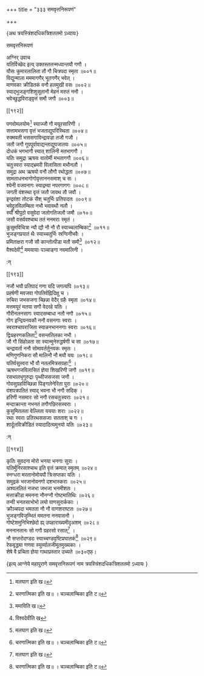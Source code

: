 +++
title = "३३३ समवृत्तनिरूपणं"

+++

\{अथ त्रयस्त्रिंशदधिकत्रिशततमो ऽध्यायः\}

समवृत्तनिरूपणं  
    
अग्निर् उवाच  
यतिर्विच्छेद इत्य् उक्तस्तत्तन्मध्यान्तयौ गणौ ।  
यौसः कुमारलालिता तौ गौ चित्रपदा स्मृता ॥००१॥  
विद्युन्माला मममागणैर् भूतगणैर् भवेत् ।  
माणवका क्रीडितकं वनौ हलमुखी वसः ॥००२॥  
स्याद्भुजङ्गशिशुसूतानौ मेहनं मरुतं ननौ   ।  
भवेच्छुद्धविराड्वृत्तं समौ जगौ ॥००३॥  

[[१९२]]
    
पणवोमलयोमः[^१] स्याज्जौ गौ मयूरसारिणी ।  
सत्तामभसगा वृत्तं भजताद्युपरिस्थिता ॥००४॥  
रुक्मवती भससगाविन्द्रावज्रा तजौ गजौ ।  
जतौ जगौ गूपपूर्वावाद्यन्ताद्युपजातयः ॥००५॥  
दोधकं भगभागौ स्यात् शालिनी मतभागगौ ।  
यतिः समुद्रा ऋषयः वातोर्मी मभतागगौ   ॥००६॥  
चतुःस्वरा स्याद्भ्रमरी विलासिता मभौनलौ ।  
समुद्रा अथ ऋषयो वनौ लौगौ रथोद्धता ॥००७॥  
सामताधनभागोगोवृत्ताननसमाश् च सः ।  
श्येनी वजवनागः स्याद्रम्या नपरगागगः ॥००८॥  
जगती वंशस्था वृत्तं जतौ जावथ तौ जवौ ।  
इन्द्रवंशा तोटकं सैश् चतुर्भिः प्रतिपादतः   ॥००९॥  
भवेद्द्रुतविलम्बिता नभौ भवावथौ नलौ ।  
स्यौ श्रीपुठो वसुवेदा जलोगतिजलौ जमौ ॥०१०॥  
जसौ वसर्ववश्चाथ ततं ननमराः स्मृतं ।  
कुसुमविचित्रा न्यौ द्यौ नौ नौ रौ स्याच्चलाम्बिका[^२] ॥०११॥  
भुजङ्गप्रयातं थैः स्याच्चतुर्भिः स्रग्विनीभवैः   ।  
प्रमिताक्षरा गजौ सौ कान्तोत्पीडा मतौ समौ[^३]   ॥०१२॥  
वैश्वदेवी[^४] ममयायाः पञ्चाङ्गा नवमालिनी   ।  
    
:न्  
    
[^१]: मलघाग इति ख॥  
    
[^२]: चरणात्मिका इति ख॥ । चञ्चलाम्बिका इति ट॥  
    
[^३]: ममाविति ख॥  
    
[^४]: विश्वदेवीति ख  

[[१९३]]
    
नजौ भयौ प्रतिपादं गणा यदि जगत्यपि ॥०१३॥  
प्रहर्षणी मवजवा गोपतिर्वह्निदिक्षु च ।  
रुचिरा जभसजगा च्छिन्ना वेदैर् ग्रहैः स्मृता ॥०१४॥  
मत्तमयूरं मतया सगौ वेदरहे यतिः ।  
गौरीनलनसागः स्यादसम्बाधा नतौ नगौ ॥०१५॥  
गोग इन्द्रियनवकौ ननौ वसनगाः स्वराः ।  
स्वराश्चापराजिता स्यान्ननभाननगाः स्वराः   ॥०१६॥  
द्विःप्रहरणकलिता[^१] वसन्ततिलका नभौ ।  
जौ गौ सिंहोन्नता सा स्यान्मुनेरुद्धर्षणी च सा   ॥०१७॥  
चन्द्रावर्ता ननौ सोमावर्तर्तुनवकः स्मृतः ।  
मणिगुणनिकरा सौ मालिनौ नौ मयौ ययः ॥०१८॥  
यतिर्वसुस्वरा भौ वौ नतलमित्रसग्रहाः[^२] ।  
ऋषभगजविलासितं ज्ञेया शिखरिणी जगौ ॥०१९॥  
रसभालभृगुरुद्राः पृथ्वीजसजसा जनौ ।  
गोवसुग्रहविच्छिन्ना पिङ्गलेनेरिता पुरा ॥०२०॥  
वंशपत्रपतितं स्याद् भवना भौ नगौ सदिक् ।  
हरिणी नसमारः सो नगौ रसचतुःस्वराः ॥०२१॥  
मन्दाक्रान्ता नभनतं तगौगछिरसस्वराः ।  
कुसुमितलता वेल्लिता यययाः शराः ॥०२२॥  
रथाः स्वराः प्रतिरथससजाः सतताश् च गः   ।  
शार्दूलविक्रीडितं स्यादादित्यमुनयो यतिः ॥०२३॥  
    
:न्  
    
[^१]: द्विःप्रहरणञ्चलितेति ख॥  
    
[^२]: लननागात्रसग्रहा इति ञ॥  

[[१९४]]
    
कृतिः सुवदना मोरो भनया भनगाः सुराः   ।  
यतिर्मुनिरसाश्चाथ इति वृत्तं क्रमात् स्मृतम् ॥०२४॥  
स्नग्धरा मरतानोमोयपौ त्रिःसप्तका यतिः ।  
समुद्रकं भरजानोवनगो दशभास्कराः ॥०२५॥  
अश्वललितं नजभा जभजा भनमीशतः ।  
मत्ताक्रीडा ममनना नौनग्नौ गोष्टमातिथिः   ॥०२६॥  
तन्वी भनतसाभोभो लयो वाणसुरार्ककाः ।  
क्रौञ्चपदा भमतता नौ नौ वाणशराष्टतः   ॥०२७॥  
भुजङ्गविजृम्भितं ममतना ननवासनौ ।  
गोष्टेशमुनिभिश्छेदो ह्य् उपहाराख्यमीदृअशम्   ॥०२८॥  
मननानतानः सो गगौ ग्रहरसो रसात्[^१] ।  
नौ सप्तरोदण्डदः स्याच्चण्डवृष्टिप्रघातकं[^२]   ॥०२९॥  
रेफवृद्ध्या णणवा स्युर्व्यालजीमूतमुख्यकाः   ।  
शेषे वै प्रचिता ज्ञेया गाथाप्रस्तार उच्यते ॥०३०एफ़्।  
    
\{इत्य् आग्नेये महापुराणे समवृत्तनिरूपणं नाम त्रयस्त्रिंशदधिकत्रिशततमो ऽध्यायः  }
    